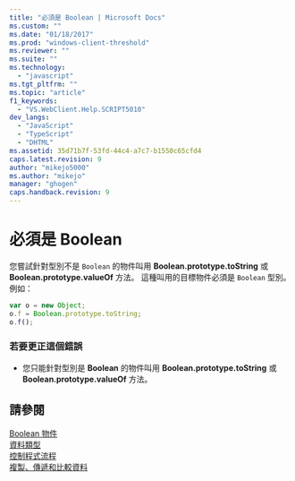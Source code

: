 ```yaml
---
title: "必須是 Boolean | Microsoft Docs"
ms.custom: ""
ms.date: "01/18/2017"
ms.prod: "windows-client-threshold"
ms.reviewer: ""
ms.suite: ""
ms.technology: 
  - "javascript"
ms.tgt_pltfrm: ""
ms.topic: "article"
f1_keywords: 
  - "VS.WebClient.Help.SCRIPT5010"
dev_langs: 
  - "JavaScript"
  - "TypeScript"
  - "DHTML"
ms.assetid: 35d71b7f-53fd-44c4-a7c7-b1550c65cfd4
caps.latest.revision: 9
author: "mikejo5000"
ms.author: "mikejo"
manager: "ghogen"
caps.handback.revision: 9
---
```

# 必須是 Boolean
您嘗試針對型別不是 `Boolean` 的物件叫用 **Boolean.prototype.toString** 或 **Boolean.prototype.valueOf** 方法。  這種叫用的目標物件必須是 `Boolean` 型別。  例如：  
  
```javascript  
var o = new Object;  
o.f = Boolean.prototype.toString;  
o.f();  
```  
  
### 若要更正這個錯誤  
  
-   您只能針對型別是 **Boolean** 的物件叫用 **Boolean.prototype.toString** 或 **Boolean.prototype.valueOf** 方法。  
  
## 請參閱  
 [Boolean 物件](../../javascript/reference/boolean-object-javascript.md)   
 [資料類型](../../javascript/data-types-javascript.md)   
 [控制程式流程](../../javascript/controlling-program-flow-javascript.md)   
 [複製、傳遞和比較資料](../../javascript/advanced/copying-passing-and-comparing-data-javascript.md)